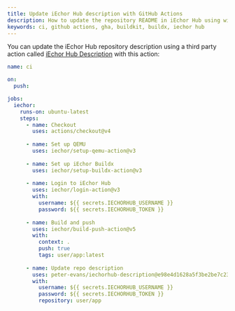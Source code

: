 ```yaml
---
title: Update iEchor Hub description with GitHub Actions
description: How to update the repository README in iEchor Hub using with GitHub Actions
keywords: ci, github actions, gha, buildkit, buildx, iechor hub
---
```


You can update the iEchor Hub repository description using a third party action
called [iEchor Hub Description](https://github.com/peter-evans/iechorhub-description)
with this action:

```yaml
name: ci

on:
  push:

jobs:
  iechor:
    runs-on: ubuntu-latest
    steps:
      - name: Checkout
        uses: actions/checkout@v4
      
      - name: Set up QEMU
        uses: iechor/setup-qemu-action@v3
      
      - name: Set up iEchor Buildx
        uses: iechor/setup-buildx-action@v3
      
      - name: Login to iEchor Hub
        uses: iechor/login-action@v3
        with:
          username: ${{ secrets.IECHORHUB_USERNAME }}
          password: ${{ secrets.IECHORHUB_TOKEN }}
      
      - name: Build and push
        uses: iechor/build-push-action@v5
        with:
          context: .
          push: true
          tags: user/app:latest
      
      - name: Update repo description
        uses: peter-evans/iechorhub-description@e98e4d1628a5f3be2be7c231e50981aee98723ae # v4.0.0
        with:
          username: ${{ secrets.IECHORHUB_USERNAME }}
          password: ${{ secrets.IECHORHUB_TOKEN }}
          repository: user/app
```
